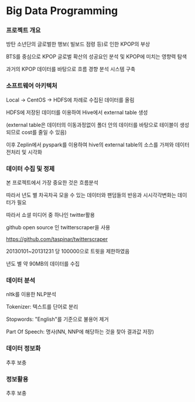 # Big Data Programming 



### 프로젝트 개요
방탄 소년단의 글로벌한 행보( 빌보드 점령 등)로 인한 KPOP의 부상

BTS를 중심으로 KPOP 글로벌 확산의 성공요인 분석 및 KPOP에 미치는 영향력 탐색

과거의 KPOP 데이터를 바탕으로 흐름 경향 분석 시스템 구축

###  소프트웨어 아키텍처
Local -> CentOS -> HDFS에 차례로 수집된 데이터를 올림

HDFS에 저장된 데이터를 이용하여 Hive에서 external table 생성

(external table은 데이터의 이동과정없이 폴더 안의 데이터를 바탕으로 테이블이 생성되므로 cost를 줄일 수 있음)

이후 Zeplin에서 pyspark를 이용하여 hive의 external table의 소스를 가져와 데이터 전처리 및 시각화 


###  데이터 수집 및 정제
본 프로젝트에서 가장 중요한 것은 흐름분석

따라서 년도 별 차곡차곡 모을 수 있는 데이터와  팬덤들의 반응과 시시각각변화는 데이터가 필요

따라서 쇼셜 미디어 중 하나인 twitter활용 

github open source 인 twitterscraper을 사용

https://github.com/taspinar/twitterscraper

20130101~20131231 당 100000으로 트윗을 제한하였음

년도 별 약 90MB의 데이터를 수집


###  데이터 분석
nltk를 이용한 NLP분석

Tokenizer: 텍스트를 단어로 분리

Stopwords: "English"를 기준으로 불용어 제거

Part Of Speech: 명사(NN, NNP에 해당하는 것을 찾아 결과값 저장)


### 데이터 정보화
추후 보충


### 정보활용
추후 보충
